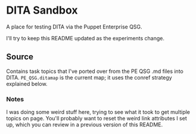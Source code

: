 DITA Sandbox
============

A place for testing DITA via the Puppet Enterprise QSG.

I'll try to keep this README updated as the experiments change. 

## Source

Contains task topics that I've ported over from the PE QSG .md files into DITA. `PE_QSG.ditamap` is the current map; it uses the conref strategy explained below.  

### Notes

I was doing some weird stuff here, trying to see what it took to get multiple topics on page. You'll probably want to reset the weird link attributes I set up, which you can review in a previous version of this README. 










